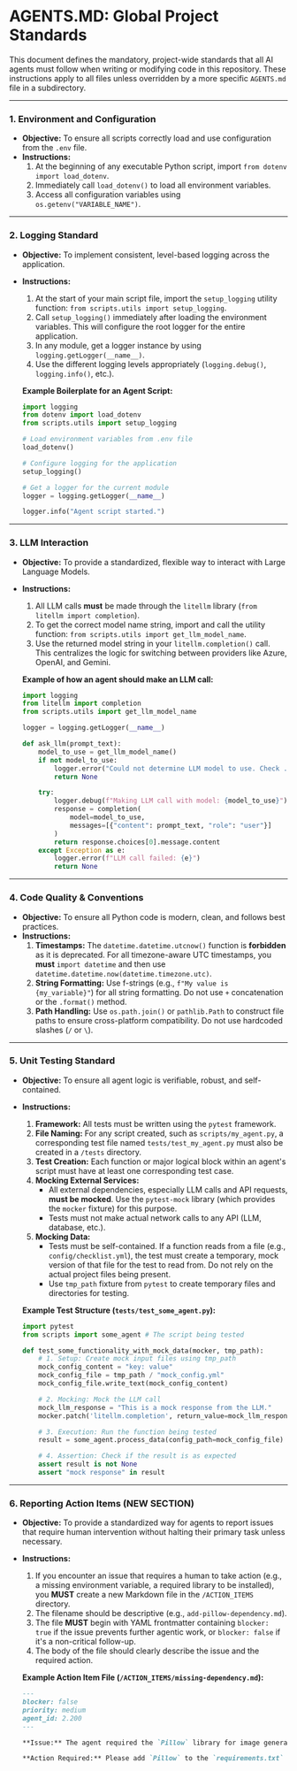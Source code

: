 # AGENTS.MD: Global Project Standards

This document defines the mandatory, project-wide standards that all AI agents must follow when writing or modifying code in this repository. These instructions apply to all files unless overridden by a more specific `AGENTS.md` file in a subdirectory.

---

### **1. Environment and Configuration**

-   **Objective:** To ensure all scripts correctly load and use configuration from the `.env` file.
-   **Instructions:**
    1.  At the beginning of any executable Python script, import `from dotenv import load_dotenv`.
    2.  Immediately call `load_dotenv()` to load all environment variables.
    3.  Access all configuration variables using `os.getenv("VARIABLE_NAME")`.

---

### **2. Logging Standard**

-   **Objective:** To implement consistent, level-based logging across the application.
-   **Instructions:**
    1.  At the start of your main script file, import the `setup_logging` utility function: `from scripts.utils import setup_logging`.
    2.  Call `setup_logging()` immediately after loading the environment variables. This will configure the root logger for the entire application.
    3.  In any module, get a logger instance by using `logging.getLogger(__name__)`.
    4.  Use the different logging levels appropriately (`logging.debug()`, `logging.info()`, etc.).

    **Example Boilerplate for an Agent Script:**
    ```python
    import logging
    from dotenv import load_dotenv
    from scripts.utils import setup_logging

    # Load environment variables from .env file
    load_dotenv()

    # Configure logging for the application
    setup_logging()

    # Get a logger for the current module
    logger = logging.getLogger(__name__)

    logger.info("Agent script started.")
    ```

---

### **3. LLM Interaction**

-   **Objective:** To provide a standardized, flexible way to interact with Large Language Models.
-   **Instructions:**
    1.  All LLM calls **must** be made through the `litellm` library (`from litellm import completion`).
    2.  To get the correct model name string, import and call the utility function: `from scripts.utils import get_llm_model_name`.
    3.  Use the returned model string in your `litellm.completion()` call. This centralizes the logic for switching between providers like Azure, OpenAI, and Gemini.

    **Example of how an agent should make an LLM call:**
    ```python
    import logging
    from litellm import completion
    from scripts.utils import get_llm_model_name

    logger = logging.getLogger(__name__)

    def ask_llm(prompt_text):
        model_to_use = get_llm_model_name()
        if not model_to_use:
            logger.error("Could not determine LLM model to use. Check .env configuration.")
            return None

        try:
            logger.debug(f"Making LLM call with model: {model_to_use}")
            response = completion(
                model=model_to_use,
                messages=[{"content": prompt_text, "role": "user"}]
            )
            return response.choices[0].message.content
        except Exception as e:
            logger.error(f"LLM call failed: {e}")
            return None
    ```

---

### **4. Code Quality & Conventions**

-   **Objective:** To ensure all Python code is modern, clean, and follows best practices.
-   **Instructions:**
    1.  **Timestamps:** The `datetime.datetime.utcnow()` function is **forbidden** as it is deprecated. For all timezone-aware UTC timestamps, you **must** `import datetime` and then use `datetime.datetime.now(datetime.timezone.utc)`.
    2.  **String Formatting:** Use f-strings (e.g., `f"My value is {my_variable}"`) for all string formatting. Do not use `+` concatenation or the `.format()` method.
    3.  **Path Handling:** Use `os.path.join()` or `pathlib.Path` to construct file paths to ensure cross-platform compatibility. Do not use hardcoded slashes (`/` or `\`).

---

### **5. Unit Testing Standard**

-   **Objective:** To ensure all agent logic is verifiable, robust, and self-contained.
-   **Instructions:**
    1.  **Framework:** All tests must be written using the `pytest` framework.
    2.  **File Naming:** For any script created, such as `scripts/my_agent.py`, a corresponding test file named `tests/test_my_agent.py` must also be created in a `/tests` directory.
    3.  **Test Creation:** Each function or major logical block within an agent's script must have at least one corresponding test case.
    4.  **Mocking External Services:**
        -   All external dependencies, especially LLM calls and API requests, **must be mocked**. Use the `pytest-mock` library (which provides the `mocker` fixture) for this purpose.
        -   Tests must not make actual network calls to any API (LLM, database, etc.).
    5.  **Mocking Data:**
        -   Tests must be self-contained. If a function reads from a file (e.g., `config/checklist.yml`), the test must create a temporary, mock version of that file for the test to read from. Do not rely on the actual project files being present.
        -   Use `tmp_path` fixture from `pytest` to create temporary files and directories for testing.

    **Example Test Structure (`tests/test_some_agent.py`):**
    ```python
    import pytest
    from scripts import some_agent # The script being tested

    def test_some_functionality_with_mock_data(mocker, tmp_path):
        # 1. Setup: Create mock input files using tmp_path
        mock_config_content = "key: value"
        mock_config_file = tmp_path / "mock_config.yml"
        mock_config_file.write_text(mock_config_content)

        # 2. Mocking: Mock the LLM call
        mock_llm_response = "This is a mock response from the LLM."
        mocker.patch('litellm.completion', return_value=mock_llm_response)

        # 3. Execution: Run the function being tested
        result = some_agent.process_data(config_path=mock_config_file)

        # 4. Assertion: Check if the result is as expected
        assert result is not None
        assert "mock response" in result
    ```

---

### **6. Reporting Action Items (NEW SECTION)**

-   **Objective:** To provide a standardized way for agents to report issues that require human intervention without halting their primary task unless necessary.
-   **Instructions:**
    1.  If you encounter an issue that requires a human to take action (e.g., a missing environment variable, a required library to be installed), you **MUST** create a new Markdown file in the `/ACTION_ITEMS` directory.
    2.  The filename should be descriptive (e.g., `add-pillow-dependency.md`).
    3.  The file **MUST** begin with YAML frontmatter containing `blocker: true` if the issue prevents further agentic work, or `blocker: false` if it's a non-critical follow-up.
    4.  The body of the file should clearly describe the issue and the required action.

    **Example Action Item File (`/ACTION_ITEMS/missing-dependency.md`):**
    ```markdown
    ---
    blocker: false
    priority: medium
    agent_id: 2.200
    ---
    
    **Issue:** The agent required the `Pillow` library for image generation.
    
    **Action Required:** Please add `Pillow` to the `requirements.txt` file and reinstall dependencies.
    ```
